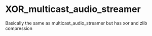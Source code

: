 # XOR_multicast_audio_streamer
Basically the same as multicast_audio_streamer but has xor and zlib compression
